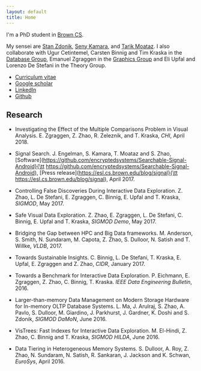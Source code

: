 ```yaml
---
layout: default
title: Home
---
```


I'm a PhD student in [Brown CS](https://cs.brown.edu).

My sensei are [Stan Zdonik](https://cs.brown.edu/~sbz/), [Seny Kamara](https://cs.brown.edu/~seny/), and [Tarik Moataz](https://cs.brown.edu/~tmoataz/). I also collaborate with Ugur Cetintemel, Carsten Binnig and Tim Kraska in the [Database Group](https://database.cs.brown.edu/), Emanuel Zgraggen in the [Graphics Group](https://graphics.cs.brown.edu/research/) and Eli Upfal and Lorenzo De Stefani in the Theory Group.

* [Curriculum vitae](https://zheguang.github.io/cv/cv.pdf)
* [Google scholar](https://goo.gl/DR8pSa)
* [LinkedIn](https://www.linkedin.com/in/samuelzhao)
* [Github](https://github.com/zheguang)

Research
--------

* Investigating the Effect of the Multiple Comparisons Problem in Visual Analysis.
    E. Zgraggen, Z. Zhao, R. Zeleznik, and T. Kraska,
    _CHI_, April 2018.

* Signal Search.
    J. Engelman, S. Kamara, T. Moataz and S. Zhao,
    [Software](https://github.com/encryptedsystems/Searchable-Signal-Android}{\tt https://github.com/encryptedsystems/Searchable-Signal-Android),
    [Press release](https://esl.cs.brown.edu/blog/signal}{\tt https://esl.cs.brown.edu/blog/signal), April 2017.

* Controlling False Discoveries During Interactive Data Exploration.
    Z. Zhao, L. De Stefani, E. Zgraggen, C. Binnig, E. Upfal and T. Kraska,
    _SIGMOD_, May 2017.

* Safe Visual Data Exploration.
    Z. Zhao, E. Zgraggen, L. De Stefani, C. Binnig, E. Upfal and T. Kraska,
    _SIGMOD Demo_, May 2017.

* Bridging the Gap between HPC and Big Data frameworks.
    M. Anderson, S. Smith, N. Sundaram, M. Capota, Z. Zhao, S. Dulloor, N. Satish and T. Willke,
    _VLDB_, 2017.

* Towards Sustainable Insights.
    C. Binnig, L. De Stefani, T. Kraska, E. Upfal, E. Zgraggen and Z. Zhao,
    _CIDR_, January 2017.

* Towards a Benchmark for Interactive Data Exploration.
    P. Eichmann, E. Zgraggen, Z. Zhao, C. Binnig, T. Kraska.
    _IEEE Data Engineering Bulletin_, 2016.

* Larger-than-memory Data Management on Modern Storage Hardware for In-memory OLTP Database Systems.
    L. Ma, J. Arulraj, S. Zhao, A. Pavlo, S. Dulloor, M. Giardino, J. Parkhurst, J. Gardner, K. Doshi and S. Zdonik,
    _SIGMOD DaMoN_, June 2016.

* VisTrees: Fast Indexes for Interactive Data Exploration.
    M. El-Hindi, Z. Zhao, C. Binnig and T. Kraska,
    _SIGMOD HILDA_, June 2016.

* Data Tiering in Heterogeneous Memory Systems.
    S. Dulloor, A. Roy, Z. Zhao, N. Sundaram, N. Satish, R. Sankaran, J. Jackson and K. Schwan,
    _EuroSys_, April 2016.
